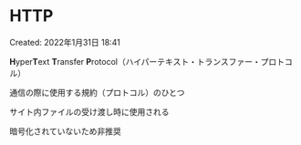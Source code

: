 # HTTP

Created: 2022年1月31日 18:41

**H**yper**T**ext **T**ransfer **P**rotocol（ハイパーテキスト・トランスファー・プロトコル）

通信の際に使用する規約（プロトコル）のひとつ

サイト内ファイルの受け渡し時に使用される

暗号化されていないため非推奨